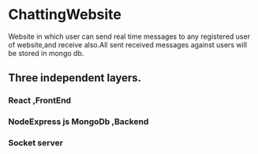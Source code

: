 # ChattingWebsite
Website in which user can send real time messages to any registered user of website,and receive also.All sent received messages against users will be stored in mongo db.
  
  ## Three independent layers.  
  ### React ,FrontEnd  
  ### NodeExpress js MongoDb ,Backend  
  ### Socket server
